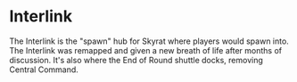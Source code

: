 # Interlink

The Interlink is the "spawn" hub for Skyrat where players would spawn into.
The Interlink was remapped and given a new breath of life after months of discussion. It's also where the End of Round shuttle docks, removing Central Command.
